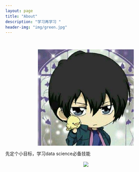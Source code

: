 ```yaml
---
layout: page
title: "About"
description: "学习再学习 "
header-img: "img/green.jpg"
---
```



<center>
    <p><img src="/img/1.jpg" alt="云雀恭弥" align="center"></p>
</center>

先定个小目标，学习data science必备技能


<center>
    <p><img src="http://i173.photobucket.com/albums/w63/cnfeat/2015-08-29-2_zpsqj7po8eo.png" align="center"></p>
</center>






